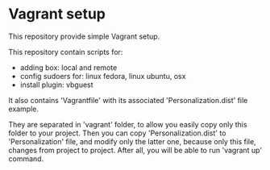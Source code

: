 Vagrant setup
=============

This repository provide simple Vagrant setup. 

This repository contain scripts for:
- adding box: local and remote
- config sudoers for: linux fedora, linux ubuntu, osx 
- install plugin: vbguest

It also contains 'Vagrantfile' with its associated 'Personalization.dist' file example.

They are separated in 'vagrant' folder, to allow you easily copy only this folder to your project.
Then you can copy 'Personalization.dist' to 'Personalization' file, and modify only the latter one, because only this file, changes from project to project.
After all, you will be able to run 'vagrant up' command.

